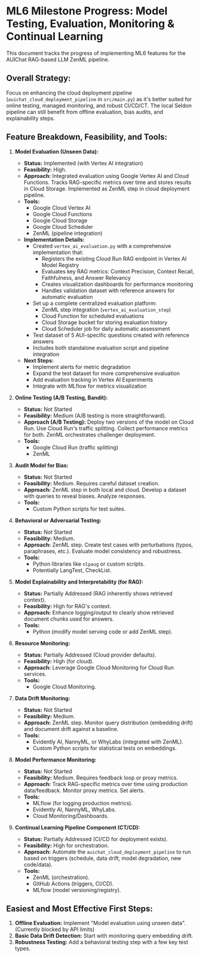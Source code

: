 # ML6 Milestone Progress: Model Testing, Evaluation, Monitoring & Continual Learning

This document tracks the progress of implementing ML6 features for the AUIChat RAG-based LLM ZenML pipeline.

## Overall Strategy:
Focus on enhancing the cloud deployment pipeline (`auichat_cloud_deployment_pipeline` in `src/main.py`) as it's better suited for online testing, managed monitoring, and robust CI/CD/CT. The local Seldon pipeline can still benefit from offline evaluation, bias audits, and explainability steps.

## Feature Breakdown, Feasibility, and Tools:

1.  **Model Evaluation (Unseen Data):**
    *   **Status:** Implemented (with Vertex AI integration)
    *   **Feasibility:** High.
    *   **Approach:** Integrated evaluation using Google Vertex AI and Cloud Functions. Tracks RAG-specific metrics over time and stores results in Cloud Storage. Implemented as ZenML step in cloud deployment pipeline.
    *   **Tools:**
        *   Google Cloud Vertex AI
        *   Google Cloud Functions
        *   Google Cloud Storage
        *   Google Cloud Scheduler
        *   ZenML (pipeline integration)
    *   **Implementation Details:**
        * Created `vertex_ai_evaluation.py` with a comprehensive implementation that:
            * Registers the existing Cloud Run RAG endpoint in Vertex AI Model Registry
            * Evaluates key RAG metrics: Context Precision, Context Recall, Faithfulness, and Answer Relevancy
            * Creates visualization dashboards for performance monitoring
            * Handles validation dataset with reference answers for automatic evaluation
        * Set up a complete centralized evaluation platform:
            * ZenML step integration (`vertex_ai_evaluation_step`)
            * Cloud Function for scheduled evaluations
            * Cloud Storage bucket for storing evaluation history
            * Cloud Scheduler job for daily automatic assessment
        * Test dataset of 5 AUI-specific questions created with reference answers
        * Includes both standalone evaluation script and pipeline integration
    *   **Next Steps:**
        * Implement alerts for metric degradation
        * Expand the test dataset for more comprehensive evaluation
        * Add evaluation tracking in Vertex AI Experiments
        * Integrate with MLflow for metrics visualization

2.  **Online Testing (A/B Testing, Bandit):**
    *   **Status:** Not Started
    *   **Feasibility:** Medium (A/B testing is more straightforward).
    *   **Approach (A/B Testing):** Deploy two versions of the model on Cloud Run. Use Cloud Run's traffic splitting. Collect performance metrics for both. ZenML orchestrates challenger deployment.
    *   **Tools:**
        *   Google Cloud Run (traffic splitting)
        *   ZenML

3.  **Audit Model for Bias:**
    *   **Status:** Not Started
    *   **Feasibility:** Medium. Requires careful dataset creation.
    *   **Approach:** ZenML step in both local and cloud. Develop a dataset with queries to reveal biases. Analyze responses.
    *   **Tools:**
        *   Custom Python scripts for test suites.

4.  **Behavioral or Adversarial Testing:**
    *   **Status:** Not Started
    *   **Feasibility:** Medium.
    *   **Approach:** ZenML step. Create test cases with perturbations (typos, paraphrases, etc.). Evaluate model consistency and robustness.
    *   **Tools:**
        *   Python libraries like `nlpaug` or custom scripts.
        *   Potentially LangTest, CheckList.

5.  **Model Explainability and Interpretability (for RAG):**
    *   **Status:** Partially Addressed (RAG inherently shows retrieved context).
    *   **Feasibility:** High for RAG's context.
    *   **Approach:** Enhance logging/output to clearly show retrieved document chunks used for answers.
    *   **Tools:**
        *   Python (modify model serving code or add ZenML step).

6.  **Resource Monitoring:**
    *   **Status:** Partially Addressed (Cloud provider defaults).
    *   **Feasibility:** High (for cloud).
    *   **Approach:** Leverage Google Cloud Monitoring for Cloud Run services.
    *   **Tools:**
        *   Google Cloud Monitoring.

7.  **Data Drift Monitoring:**
    *   **Status:** Not Started
    *   **Feasibility:** Medium.
    *   **Approach:** ZenML step. Monitor query distribution (embedding drift) and document drift against a baseline.
    *   **Tools:**
        *   Evidently AI, NannyML, or WhyLabs (integrated with ZenML).
        *   Custom Python scripts for statistical tests on embeddings.

8.  **Model Performance Monitoring:**
    *   **Status:** Not Started
    *   **Feasibility:** Medium. Requires feedback loop or proxy metrics.
    *   **Approach:** Track RAG-specific metrics over time using production data/feedback. Monitor proxy metrics. Set alerts.
    *   **Tools:**
        *   MLflow (for logging production metrics).
        *   Evidently AI, NannyML, WhyLabs.
        *   Cloud Monitoring/Dashboards.

9.  **Continual Learning Pipeline Component (CT/CD):**
    *   **Status:** Partially Addressed (CI/CD for deployment exists).
    *   **Feasibility:** High for orchestration.
    *   **Approach:** Automate the `auichat_cloud_deployment_pipeline` to run based on triggers (schedule, data drift, model degradation, new code/data).
    *   **Tools:**
        *   ZenML (orchestration).
        *   GitHub Actions (triggers, CI/CD).
        *   MLflow (model versioning/registry).

## Easiest and Most Effective First Steps:

1.  **Offline Evaluation:** Implement "Model evaluation using unseen data". (Currently blocked by API limits)
2.  **Basic Data Drift Detection:** Start with monitoring query embedding drift.
3.  **Robustness Testing:** Add a behavioral testing step with a few key test types.
